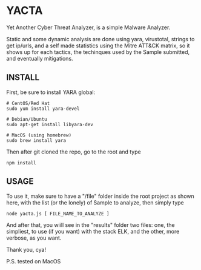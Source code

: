 # YACTA
Yet Another Cyber Threat Analyzer, is a simple Malware Analyzer.

Static and some dynamic analysis are done using yara, virustotal, strings to get ip/urls, and a self made statistics using the Mitre ATT&CK matrix, so it shows up for each tactics, the techinques used by the Sample submitted, and eventually mitigations.

## INSTALL
First, be sure to install YARA global:

```
# CentOS/Red Hat
sudo yum install yara-devel

# Debian/Ubuntu
sudo apt-get install libyara-dev

# MacOS (using homebrew)
sudo brew install yara
```

Then after git cloned the repo, go to the root and type 
```
npm install
```

## USAGE

To use it, make sure to have a "/file" folder inside the root project as shown here, with the list (or the lonely) of Sample to analyze, then simply type

```
node yacta.js [ FILE_NAME_TO_ANALYZE ]
```

And after that, you wiill see in the "results" folder two files: one, the simpliest, to use (if you want) with the stack ELK, and the other, more verbose, as you want.

Thank you, cya!

P.S. tested on MacOS
